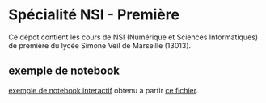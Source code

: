 # Spécialité NSI - Première

Ce dépot contient les cours de NSI (Numérique et Sciences Informatiques) de première du lycée Simone Veil de Marseille (13013).

## exemple de notebook

<a href="https://notebook.basthon.fr/?from=https://raw.githubusercontent.com/padilla-nsi/1nsi/main/test/essais.ipynb" target="_blank"> exemple de notebook interactif</a> obtenu à partir <a href="test/essais.ipynb">ce fichier</a>.